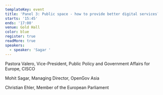 ```yaml
---
templateKey: event
title: 'Panel 3: Public space - how to provide better digital services?'
starts: '15:45'
ends: '17:00'
venue: Gold Hall
color: blue
register: true
readMore: true
speakers:
  - speaker: 'Sagar '
---
```


Pastora Valero, Vice-President, Public Policy and Government Affairs for Europe, CISCO

Mohit Sagar, Managing Director, OpenGov Asia

Christian Ehler, Member of the European Parliament
